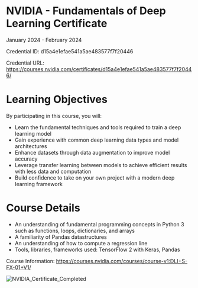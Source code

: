 # NVIDIA - Fundamentals of Deep Learning Certificate
January 2024 - February 2024

Credential ID: d15a4e1efae541a5ae483577f7f20446

Credential URL: https://courses.nvidia.com/certificates/d15a4e1efae541a5ae483577f7f20446/

# Learning Objectives
By participating in this course, you will:
- Learn the fundamental techniques and tools required to train a deep learning model
- Gain experience with common deep learning data types and model architectures
- Enhance datasets through data augmentation to improve model accuracy
- Leverage transfer learning between models to achieve efficient results with less data and computation
- Build confidence to take on your own project with a modern deep learning framework

# Course Details
- An understanding of fundamental programming concepts in Python 3 such as functions, loops, dictionaries, and arrays
- A familiarity of Pandas datastructures
- An understanding of how to compute a regression line
- Tools, libraries, frameworks used: TensorFlow 2 with Keras, Pandas

Course Information: https://courses.nvidia.com/courses/course-v1:DLI+S-FX-01+V1/

![NVIDIA_Certificate_Completed](https://github.com/lmdulick/NVIDIA-FundamentalsOfDeepLearningCertificate/assets/116673406/b1e6a080-f934-42a8-9d38-532ca4c06d77)

